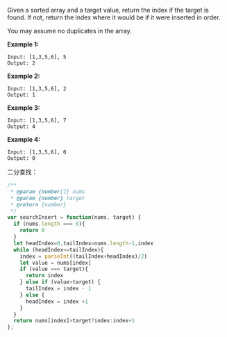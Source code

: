 Given a sorted array and a target value, return the index if the target is found. If not, return the index where it would be if it were inserted in order.

You may assume no duplicates in the array.

**Example 1:**

```
Input: [1,3,5,6], 5
Output: 2
```

**Example 2:**

```
Input: [1,3,5,6], 2
Output: 1
```

**Example 3:**

```
Input: [1,3,5,6], 7
Output: 4
```

**Example 4:**

```
Input: [1,3,5,6], 0
Output: 0
```

二分查找：

```js
/**
 * @param {number[]} nums
 * @param {number} target
 * @return {number}
 */
var searchInsert = function(nums, target) {
  if (nums.length === 0){
    return 0
  }
  let headIndex=0,tailIndex=nums.length-1,index
  while (headIndex<=tailIndex){
    index = parseInt((tailIndex+headIndex)/2)
    let value = nums[index]
    if (value === target){
      return index
    } else if (value>target) {
      tailIndex = index - 1
    } else {
      headIndex = index +1
    }
  }
  return nums[index]>target?index:index+1
};
```

